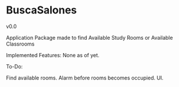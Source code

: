 BuscaSalones
===========
v0.0

Application Package made to find Available Study Rooms or Available Classrooms

Implemented Features:
  None as of yet.
  
To-Do:

  Find available rooms.
  Alarm before rooms becomes occupied.
  UI.

